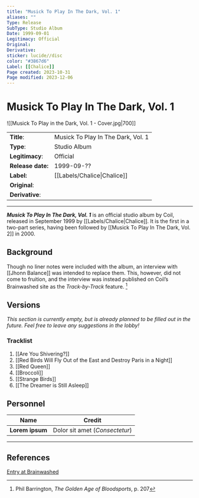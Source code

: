 ```yaml
---
title: "Musick To Play In The Dark, Vol. 1"
aliases: ""
Type: Release  
SubType: Studio Album
Date: 1999-09-01
Legitimacy: Official
Original: 
Derivative: 
sticker: lucide//disc
color: "#3867d6"
Label: [[Chalice]]
Page created: 2023-10-31
Page modified: 2023-12-06
---
```


# Musick To Play In The Dark, Vol. 1

![[Musick To Play in the Dark, Vol. 1 - Cover.jpg|700]]

|  |  |
| --- | --- |
| __Title__: | Musick To Play In The Dark, Vol. 1 |
| __Type__: | Studio Album |
| __Legitimacy__: | Official |
| __Release date:__ | 1999-09-?? |
| __Label:__ | [[Labels/Chalice\|Chalice]] |
| __Original__: |  |
| __Derivative__: |  |

---

*__Musick To Play In The Dark, Vol. 1__* is an official studio album by Coil, released in September 1999 by [[Labels/Chalice|Chalice]]. It is the first in a two-part series, having been followed by [[Musick To Play In The Dark, Vol. 2]] in 2000.

## Background

Though no liner notes were included with the album, an interview with [[Jhonn Balance]] was intended to replace them. This, however, did not come to fruition, and the interview was instead published on Coil’s Brainwashed site as the *Track-by-Track* feature. [^1]

## Versions

*This section is currently empty, but is already planned to be filled out in the future. Feel free to leave any suggestions in the lobby!*

### Tracklist

1. [[Are You Shivering?]]
2. [[Red Birds Will Fly Out of the East and Destroy Paris in a Night]]
3. [[Red Queen]]
4. [[Broccoli]]
5. [[Strange Birds]]
6. [[The Dreamer is Still Asleep]]

## Personnel

| __Name__ |__Credit__ |
| --- | --- |
|__Lorem ipsum__|Dolor sit amet (*Consectetur*)|

---

## References

[Entry at Brainwashed]()

[^1]: Phil Barrington, *The Golden Age of Bloodsports*, p. 207
